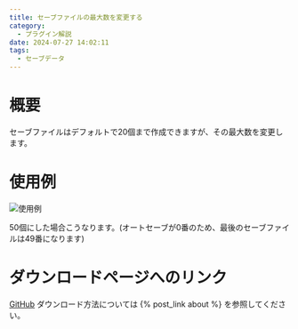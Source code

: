 ```yaml
---
title: セーブファイルの最大数を変更する
category:
  - プラグイン解説
date: 2024-07-27 14:02:11
tags:
  - セーブデータ
---
```


# 概要

セーブファイルはデフォルトで20個まで作成できますが、その最大数を変更します。

# 使用例

![使用例](max-savefiles.png "使用例")

50個にした場合こうなります。(オートセーブが0番のため、最後のセーブファイルは49番になります)

# ダウンロードページへのリンク

[GitHub](https://github.com/elleonard/DarkPlasma-MZ-Plugins/blob/release/DarkPlasma_MaxSavefiles.js)
ダウンロード方法については {% post_link about %} を参照してください。
